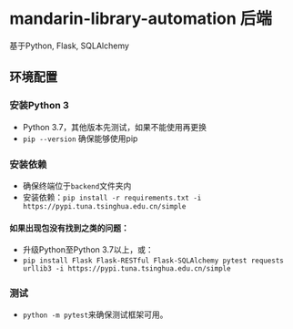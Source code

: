 # mandarin-library-automation 后端

基于Python, Flask, SQLAlchemy

## 环境配置

### 安装Python 3

- Python 3.7，其他版本先测试，如果不能使用再更换
- `pip --version` 确保能够使用pip

### 安装依赖

- 确保终端位于`backend`文件夹内
- 安装依赖：`pip install -r requirements.txt -i https://pypi.tuna.tsinghua.edu.cn/simple`

#### 如果出现包没有找到之类的问题：

- 升级Python至Python 3.7以上，或：
- `pip install Flask Flask-RESTful Flask-SQLAlchemy pytest requests urllib3 -i https://pypi.tuna.tsinghua.edu.cn/simple`

### 测试

- `python -m pytest`来确保测试框架可用。

